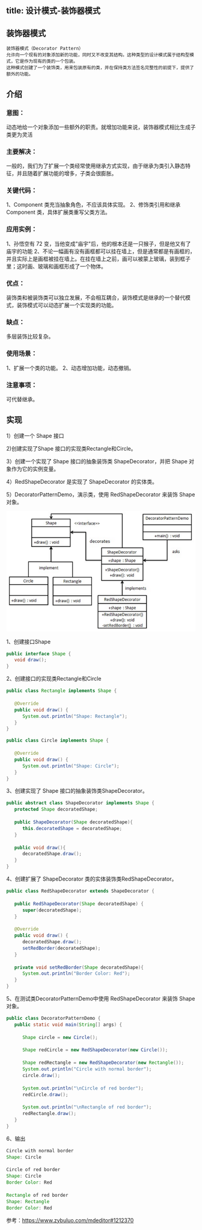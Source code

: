 title: 设计模式-装饰器模式
---
## 装饰器模式
    装饰器模式（Decorator Pattern）
    允许向一个现有的对象添加新的功能，同时又不改变其结构。这种类型的设计模式属于结构型模式，它是作为现有的类的一个包装。
    这种模式创建了一个装饰类，用来包装原有的类，并在保持类方法签名完整性的前提下，提供了额外的功能。

## 介绍
### 意图：
动态地给一个对象添加一些额外的职责。就增加功能来说，装饰器模式相比生成子类更为灵活

### 主要解决：
一般的，我们为了扩展一个类经常使用继承方式实现，由于继承为类引入静态特征，并且随着扩展功能的增多，子类会很膨胀。

### 关键代码：
1、Component 类充当抽象角色，不应该具体实现。 
2、修饰类引用和继承 Component 类，具体扩展类重写父类方法。

### 应用实例：
 1、孙悟空有 72 变，当他变成"庙宇"后，他的根本还是一只猴子，但是他又有了庙宇的功能
 2、不论一幅画有没有画框都可以挂在墙上，但是通常都是有画框的，并且实际上是画框被挂在墙上。在挂在墙上之前，画可以被蒙上玻璃，装到框子里；这时画、玻璃和画框形成了一个物体。

### 优点：
装饰类和被装饰类可以独立发展，不会相互耦合，装饰模式是继承的一个替代模式，装饰模式可以动态扩展一个实现类的功能。

### 缺点：
多层装饰比较复杂。

### 使用场景：
1、扩展一个类的功能。 
2、动态增加功能，动态撤销。

### 注意事项：
可代替继承。

## 实现
1）创建一个 Shape 接口

2)创建实现了Shape 接口的实现类Rectangle和Circle。

3）创建一个实现了 Shape 接口的抽象装饰类 ShapeDecorator，并把 Shape 对象作为它的实例变量。

4）RedShapeDecorator 是实现了 ShapeDecorator 的实体类。

5）DecoratorPatternDemo，演示类，使用 RedShapeDecorator 来装饰 Shape 对象。

![Image text](https://github.com/Tingzi123/blog/blob/master/_posts/picture/decorator.png?raw=true)

1、创建接口Shape
```java
public interface Shape {
   void draw();
}
```

2、创建接口的实现类Rectangle和Circle
```java
public class Rectangle implements Shape {
 
   @Override
   public void draw() {
      System.out.println("Shape: Rectangle");
   }
}
```
```java
public class Circle implements Shape {
 
   @Override
   public void draw() {
      System.out.println("Shape: Circle");
   }
}
```
3、创建实现了 Shape 接口的抽象装饰类ShapeDecorator。
```java
public abstract class ShapeDecorator implements Shape {
   protected Shape decoratedShape;
 
   public ShapeDecorator(Shape decoratedShape){
      this.decoratedShape = decoratedShape;
   }
 
   public void draw(){
      decoratedShape.draw();
   }  
}
```

4、创建扩展了 ShapeDecorator 类的实体装饰类RedShapeDecorator。
```java
public class RedShapeDecorator extends ShapeDecorator {
 
   public RedShapeDecorator(Shape decoratedShape) {
      super(decoratedShape);     
   }
 
   @Override
   public void draw() {
      decoratedShape.draw();         
      setRedBorder(decoratedShape);
   }
 
   private void setRedBorder(Shape decoratedShape){
      System.out.println("Border Color: Red");
   }
}
```
5、在测试类DecoratorPatternDemo中使用 RedShapeDecorator 来装饰 Shape 对象。
```java
public class DecoratorPatternDemo {
   public static void main(String[] args) {
 
      Shape circle = new Circle();
 
      Shape redCircle = new RedShapeDecorator(new Circle());
 
      Shape redRectangle = new RedShapeDecorator(new Rectangle());
      System.out.println("Circle with normal border");
      circle.draw();
 
      System.out.println("\nCircle of red border");
      redCircle.draw();
 
      System.out.println("\nRectangle of red border");
      redRectangle.draw();
   }
}
```
6、输出
```java
Circle with normal border
Shape: Circle

Circle of red border
Shape: Circle
Border Color: Red

Rectangle of red border
Shape: Rectangle
Border Color: Red
```
参考：https://www.zybuluo.com/mdeditor#1212370